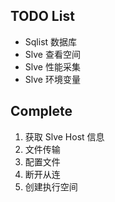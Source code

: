## TODO List
- Sqlist 数据库
- Slve 查看空间
- Slve 性能采集
- Slve 环境变量

## Complete
1. 获取 Slve Host 信息
2. 文件传输 
3. 配置文件
4. 断开从连
5. 创建执行空间